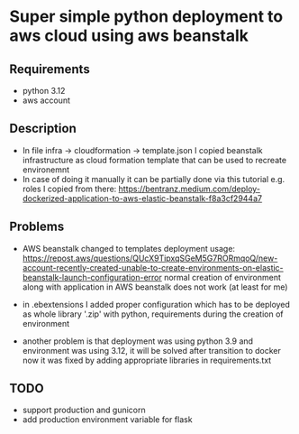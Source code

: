 # Super simple python deployment to aws cloud using aws beanstalk

## Requirements
- python 3.12
- aws account

## Description
- In file infra -> cloudformation -> template.json I copied beanstalk infrastructure as cloud formation template that can be used to recreate environemnt
- In case of doing it manually it can be partially done via this tutorial e.g. roles I copied from there: 
https://bentranz.medium.com/deploy-dockerized-application-to-aws-elastic-beanstalk-f8a3cf2944a7
  
## Problems
- AWS beanstalk changed to templates deployment usage: https://repost.aws/questions/QUcX9TipxqSGeM5G7RORmqoQ/new-account-recently-created-unable-to-create-environments-on-elastic-beanstalk-launch-configuration-error
normal creation of environment along with application in AWS beanstalk does not work (at least for me)

- in .ebextensions I added proper configuration which has to be deployed as whole library '.zip' with python, requirements during the creation of environment

- another problem is that deployment was using python 3.9 and environment was using 3.12, it will be solved after transition to docker
  now it was fixed by adding appropriate libraries in requirements.txt

 ## TODO
 - support production and gunicorn
 - add production environment variable for flask

